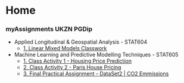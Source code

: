 # **Home**

### **myAssignments UKZN PGDip**
  - Applied Longitudinal & Geospatial Analysis - STAT604
    - [1. Linear Mixed Models Classwork ](https://github.com/kgatman/datascience/tree/main/docs/pgdip/604/classwork_chp1)
  - Machine Learning and Predictive Modelling Techniques - STAT605
    - [1. Class Activity 1 - Housing Price Prediction](https://github.com/kgatman/datascience/tree/main/docs/pgdip/605/class_activity_1)
    - [2. Class Activity 2 - Paris House Pricing ](https://github.com/kgatman/datascience/tree/main/docs/pgdip/605/class_activity_2)
    - [3. Final Practical Assignment - DataSet2 | CO2 Emmissions](https://github.com/kgatman/datascience/tree/main/docs/pgdip/605/finalassignment)